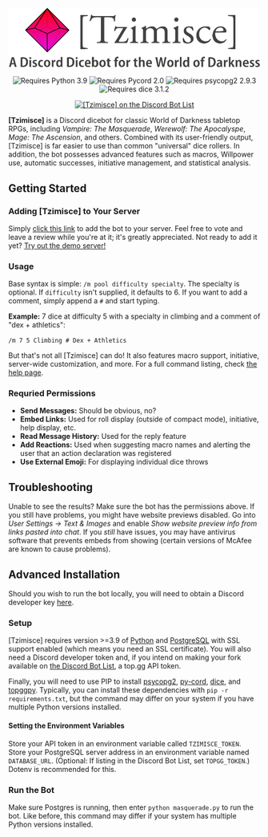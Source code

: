 <p align="center">
  <img src="images/tzimisce-logo.webp" alt="Tzimisce Dicebot" style="width: auto, max-height: 125px" />
</p>

<p align="center">
  <img src="https://img.shields.io/badge/python-3.9-blue" alt="Requires Python 3.9" />
  <img src="https://img.shields.io/badge/py--cord-2.0-blue" alt="Requires Pycord 2.0" />
  <img src="https://img.shields.io/badge/psycopg2-2.9.3-yellow" alt="Requires psycopg2 2.9.3" />
  <img src="https://img.shields.io/badge/dice-3.1.2-green" alt="Requires dice 3.1.2" />
</p>

<p align="center">
  <a href="https://top.gg/bot/642775025770037279">
    <img src="https://top.gg/api/widget/642775025770037279.svg" alt="[Tzimisce] on the Discord Bot List" />
  </a>
</p>

**[Tzimisce]** is a  Discord dicebot for classic World of Darkness tabletop RPGs, including *Vampire: The Masquerade*, *Werewolf: The Apocalyspe*, *Mage: The Ascension*, and others. Combined with its user-friendly output, [Tzimisce] is far easier to use than common "universal" dice rollers. In addition, the bot possesses advanced features such as macros, Willpower use, automatic successes, initiative management, and statistical analysis.

## Getting Started
### Adding [Tzimisce] to Your Server
Simply [click this link](https://discord.com/api/oauth2/authorize?client_id=642775025770037279&permissions=2147747840&scope=applications.commands%20bot) to add the bot to your server. Feel free to vote and leave a review while you're at it; it's greatly appreciated. Not ready to add it yet? [Try out the demo server!](https://discord.gg/QHnCdSPeEE)

### Usage
Base syntax is simple: `/m pool difficulty specialty`. The specialty is optional. If `difficulty` isn't supplied, it defaults to 6. If you want to add a comment, simply append a `#` and start typing.

**Example:** 7 dice at difficulty 5 with a specialty in climbing and a comment of "dex + athletics":

```
/m 7 5 Climbing # Dex + Athletics
```

But that's not all [Tzimisce] can do! It also features macro support, initiative, server-wide customization, and more. For a full command listing, check [the help page](https://storyteller-bot.com).

### Requried Permissions
* **Send Messages:** Should be obvious, no?
* **Embed Links:** Used for roll display (outside of compact mode), initiative, help display, etc.
* **Read Message History:** Used for the reply feature
* **Add Reactions:** Used when suggesting macro names and alerting the user that an action declaration was registered
* **Use External Emoji:** For displaying individual dice throws

## Troubleshooting
Unable to see the results? Make sure the bot has the permissions above. If you still have problems, you might have website previews disabled. Go into *User Settings -> Text & Images* and enable *Show website preview info from links pasted into chat*. If you *still* have issues, you may have antivirus software that prevents embeds from showing (certain versions of McAfee are known to cause problems).

## Advanced Installation
Should you wish to run the bot locally, you will need to obtain a Discord developer key [here](https://discord.com/developers/applications).

### Setup
\[Tzimisce\] requires version >=3.9 of [Python](https://www.python.org) and [PostgreSQL](https://www.postgresql.org) with SSL support enabled (which means you need an SSL certificate). You will also need a Discord developer token and, if you intend on making your fork available on [the Discord Bot List](https://top.gg), a top.gg API token.

Finally, you will need to use PIP to install [psycopg2](https://pypi.org/project/psycopg2/), [py-cord](https://pypi.org/project/py-cord/2.0.0b1/), [dice](https://pypi.org/project/dice/), and [topggpy](https://pypi.org/project/topggpy/). Typically, you can install these dependencies with `pip -r requirements.txt`, but the command may differ on your system if you have multiple Python versions installed.

#### Setting the Environment Variables
Store your API token in an environment variable called `TZIMISCE_TOKEN`. Store your PostgreSQL server address in an environment variable named `DATABASE_URL`. (Optional: If listing in the Discord Bot List, set `TOPGG_TOKEN`.) Dotenv is recommended for this.

### Run the Bot
Make sure Postgres is running, then enter `python masquerade.py` to run the bot. Like before, this command may differ if your system has multiple Python versions installed.
